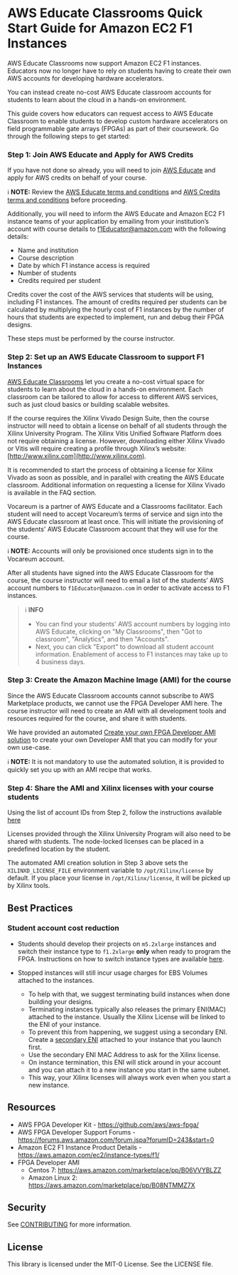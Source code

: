 # AWS Educate Classrooms Quick Start Guide for Amazon EC2 F1 Instances

AWS Educate Classrooms now support Amazon EC2 F1 instances. 
Educators now no longer have to rely on students having to create their own AWS accounts for developing hardware accelerators. 

You can instead create no-cost AWS Educate classroom accounts for students to learn about the cloud in a hands-on environment.

This guide covers how educators can request access to AWS Educate Classroom to enable students to develop custom hardware accelerators 
on field programmable gate arrays (FPGAs) as part of their coursework. Go through the following steps to get started:

### Step 1: Join AWS Educate and Apply for AWS Credits

If you have not done so already, you will need to join [AWS Educate](https://aws.amazon.com/education/awseducate/) 
and apply for AWS credits on behalf of your course.

ℹ️ **NOTE:** Review the [AWS Educate terms and conditions](https://www.awseducate.com/registrationtandc) 
and [AWS Credits terms and conditions](https://aws.amazon.com/awscredits/) before proceeding.

Additionally, you will need to inform the AWS Educate and Amazon EC2 F1 instance teams of your application by emailing 
from your institution’s account with course details to f1Educator@amazon.com with the following details:

* Name and institution
* Course description
* Date by which F1 instance access is required
* Number of students
* Credits required per student

Credits cover the cost of the AWS services that students will be using, including F1 instances. 
The amount of credits required per students can be calculated by multiplying the hourly cost of F1 instances by 
the number of hours that students are expected to implement, run and debug their FPGA designs.

These steps must be performed by the course instructor.

### Step 2: Set up an AWS Educate Classroom to support F1 Instances

[AWS Educate Classrooms](https://aws.amazon.com/education/awseducate/classrooms/) let you create a no-cost virtual space for students to learn about the cloud in a hands-on environment. 
Each classroom can be tailored to allow for access to different AWS services, such as just cloud basics or building scalable websites. 

If the course requires the Xilinx Vivado Design Suite, then the course instructor will need to obtain a license on behalf of all students through the Xilinx University Program. 
The Xilinx Vitis Unified Software Platform does not require obtaining a license. 
However, downloading either Xilinx Vivado or Vitis will require creating a profile through Xilinx’s website: [http://www.xilinx.com](http://www.xilinx.com).

It is recommended to start the process of obtaining a license for Xilinx Vivado as soon as possible, and in parallel with creating the AWS Educate classroom. 
Additional information on requesting a license for Xilinx Vivado is available in the FAQ section.

Vocareum is a partner of AWS Educate and a Classrooms facilitator. Each student will need to accept Vocareum’s terms of service and sign into the AWS Educate classroom at least once. 
This will initiate the provisioning of the students' AWS Educate Classroom account that they will use for the course. 

ℹ️ **NOTE:** Accounts will only be provisioned once students sign in to the Vocareum account.

After all students have signed into the AWS Educate Classroom for the course, the course instructor will need to email a list of the students’ AWS account numbers to `f1Educator@amazon.com` in order to activate access to F1 instances.

> ℹ️ **INFO**  
> * You can find your students' AWS account numbers by logging into AWS Educate, clicking on "My Classrooms", then "Got to classroom", "Analytics", and then "Accounts".
> * Next, you can click "Export" to download all student account information. Enablement of access to F1 instances may take up to 4 business days.

### Step 3: Create the Amazon Machine Image (AMI) for the course

Since the AWS Educate Classroom accounts cannot subscribe to AWS Marketplace products, we cannot use the FPGA Developer AMI here.
The course instructor will need to create an AMI with all development tools and resources required for the course, and share it with students. 

We have provided an automated [Create your own FPGA Developer AMI solution](./src/dev_ami_build_recipes/al2/README.md) to create your own Developer AMI that you can modify for your own use-case.

ℹ️ **NOTE:** It is not mandatory to use the automated solution, it is provided to quickly set you up with an AMI recipe that works.

### Step 4: Share the AMI and Xilinx licenses with your course students

Using the list of account IDs from Step 2, follow the instructions available [here](https://docs.aws.amazon.com/AWSEC2/latest/UserGuide/sharingamis-explicit.html)

Licenses provided through the Xilinx University Program will also need to be shared with students. 
The node-locked licenses can be placed in a predefined location by the student. 

The automated AMI creation solution in Step 3 above sets the `XILINXD_LICENSE_FILE` environment variable to `/opt/Xilinx/license` by default. If you place your license in `/opt/Xilinx/license`, it will be picked up by Xilinx tools.

## Best Practices

### Student account cost reduction

* Students should develop their projects on `m5.2xlarge` instances and switch their instance type to `f1.2xlarge` **only** when ready to program the FPGA. 
Instructions on how to switch instance types are available [here](https://docs.aws.amazon.com/AWSEC2/latest/UserGuide/ec2-instance-resize.html#resize-ebs-backed-instance).

* Stopped instances will still incur usage charges for EBS Volumes attached to the instances. 
  * To help with that, we suggest terminating build instances when done building your designs.
  * Terminating instances typically also releases the primary ENI(MAC) attached to the instance. Usually the Xilinx License will be linked to the ENI of your instance.
  * To prevent this from happening, we suggest using a secondary ENI. Create a [secondary ENI](https://docs.aws.amazon.com/AWSEC2/latest/UserGuide/using-eni.html) attached to your instance that you launch first.
  * Use the secondary ENI MAC Address to ask for the Xilinx license.
  * On instance termination, this ENI will stick around in your account and you can attach it to a new instance you start in the same subnet.
  * This way, your Xilinx licenses will always work even when you start a new instance.


## Resources

* AWS FPGA Developer Kit - https://github.com/aws/aws-fpga/
* AWS FPGA Developer Support Forums - https://forums.aws.amazon.com/forum.jspa?forumID=243&start=0
* Amazon EC2 F1 Instance Product Details - https://aws.amazon.com/ec2/instance-types/f1/
* FPGA Developer AMI
    * Centos 7: https://aws.amazon.com/marketplace/pp/B06VVYBLZZ
    * Amazon Linux 2: https://aws.amazon.com/marketplace/pp/B08NTMMZ7X
    
## Security

See [CONTRIBUTING](CONTRIBUTING.md#security-issue-notifications) for more information.

## License

This library is licensed under the MIT-0 License. See the LICENSE file.

